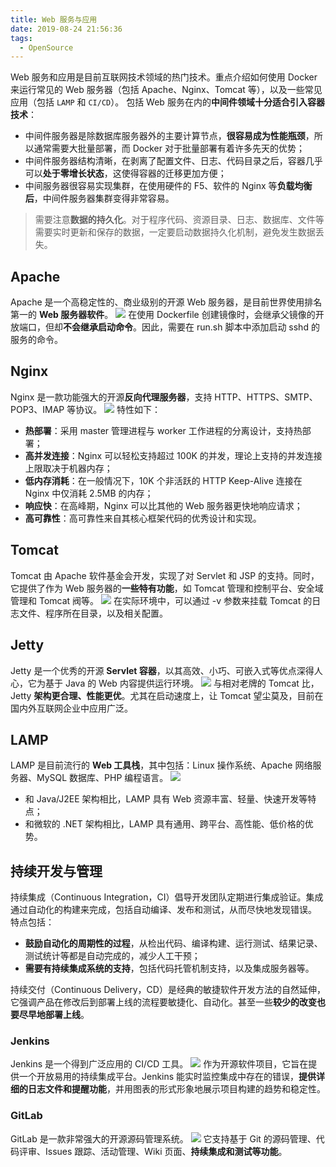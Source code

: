 ```yaml
---
title: Web 服务与应用
date: 2019-08-24 21:56:36
tags:
  - OpenSource
---
```

Web 服务和应用是目前互联网技术领域的热门技术。重点介绍如何使用 Docker 来运行常见的 Web 服务器（包括 Apache、Nginx、Tomcat 等），以及一些常见应用（包括 `LAMP` 和 `CI/CD`）。
包括 Web 服务在内的**中间件领域十分适合引入容器技术**：
- 中间件服务器是除数据库服务器外的主要计算节点，**很容易成为性能瓶颈**，所以通常需要大批量部署，而 Docker 对于批量部署有着许多先天的优势；
- 中间件服务器结构清晰，在剥离了配置文件、日志、代码目录之后，容器几乎可以**处于零增长状态**，这使得容器的迁移更加方便；
- 中间服务器很容易实现集群，在使用硬件的 F5、软件的 Nginx 等**负载均衡后**，中间件服务器集群变得非常容易。

> 需要注意**数据的持久化**。对于程序代码、资源目录、日志、数据库、文件等需要实时更新和保存的数据，一定要启动数据持久化机制，避免发生数据丢失。
## Apache
Apache 是一个高稳定性的、商业级别的开源 Web 服务器，是目前世界使用排名第一的 **Web 服务器软件**。
![](https://raw.githubusercontent.com/umarellyh/mPOST/master/OpenSource/01/01.jpg)
在使用 Dockerfile 创建镜像时，会继承父镜像的开放端口，但却**不会继承启动命令**。因此，需要在 run.sh 脚本中添加启动 sshd 的服务的命令。
<!--more-->
## Nginx
Nginx 是一款功能强大的开源**反向代理服务器**，支持 HTTP、HTTPS、SMTP、POP3、IMAP 等协议。
![](https://raw.githubusercontent.com/umarellyh/mPOST/master/OpenSource/01/02.jpg)
特性如下：
- **热部署**：采用 master 管理进程与 worker 工作进程的分离设计，支持热部署；
- **高并发连接**：Nginx 可以轻松支持超过 100K 的并发，理论上支持的并发连接上限取决于机器内存；
- **低内存消耗**：在一般情况下，10K 个非活跃的 HTTP Keep-Alive 连接在 Nginx 中仅消耗 2.5MB 的内存；
- **响应快**：在高峰期，Nginx 可以比其他的 Web 服务器更快地响应请求；
- **高可靠性**：高可靠性来自其核心框架代码的优秀设计和实现。

## Tomcat
Tomcat 由 Apache 软件基金会开发，实现了对 Servlet 和 JSP 的支持。同时，它提供了作为 Web 服务器的**一些特有功能**，如 Tomcat 管理和控制平台、安全域管理和 Tomcat 阀等。
![](https://raw.githubusercontent.com/umarellyh/mPOST/master/OpenSource/01/03.jpg)
在实际环境中，可以通过 -v 参数来挂载 Tomcat 的日志文件、程序所在目录，以及相关配置。
## Jetty
Jetty 是一个优秀的开源 **Servlet 容器**，以其高效、小巧、可嵌入式等优点深得人心，它为基于 Java 的 Web 内容提供运行环境。
![](https://raw.githubusercontent.com/umarellyh/mPOST/master/OpenSource/01/04.jpg)
与相对老牌的 Tomcat 比，Jetty **架构更合理、性能更优**。尤其在启动速度上，让 Tomcat 望尘莫及，目前在国内外互联网企业中应用广泛。
## LAMP
LAMP 是目前流行的 **Web 工具栈**，其中包括：Linux 操作系统、Apache 网络服务器、MySQL 数据库、PHP 编程语言。
![](https://raw.githubusercontent.com/umarellyh/mPOST/master/OpenSource/01/05.jpg)
- 和 Java/J2EE 架构相比，LAMP 具有 Web 资源丰富、轻量、快速开发等特点；
- 和微软的 .NET 架构相比，LAMP 具有通用、跨平台、高性能、低价格的优势。

## 持续开发与管理
持续集成（Continuous Integration，CI）倡导开发团队定期进行集成验证。集成通过自动化的构建来完成，包括自动编译、发布和测试，从而尽快地发现错误。
特点包括：
- **鼓励自动化的周期性的过程**，从检出代码、编译构建、运行测试、结果记录、测试统计等都是自动完成的，减少人工干预；
- **需要有持续集成系统的支持**，包括代码托管机制支持，以及集成服务器等。

持续交付（Continuous Delivery，CD）是经典的敏捷软件开发方法的自然延伸，它强调产品在修改后到部署上线的流程要敏捷化、自动化。甚至一些**较少的改变也要尽早地部署上线**。
### Jenkins
Jenkins 是一个得到广泛应用的 CI/CD 工具。
![](https://raw.githubusercontent.com/umarellyh/mPOST/master/OpenSource/01/06.jpg)
作为开源软件项目，它旨在提供一个开放易用的持续集成平台。Jenkins 能实时监控集成中存在的错误，**提供详细的日志文件和提醒功能**，并用图表的形式形象地展示项目构建的趋势和稳定性。
### GitLab
GitLab 是一款非常强大的开源源码管理系统。
![](https://raw.githubusercontent.com/umarellyh/mPOST/master/OpenSource/01/07.jpg)
它支持基于 Git 的源码管理、代码评审、Issues 跟踪、活动管理、Wiki 页面、**持续集成和测试等功能**。
